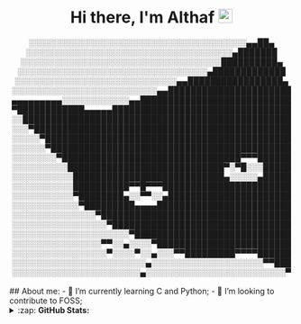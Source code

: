 <div align="center">
	<h1>Hi there, I'm Althaf <img src="https://media.giphy.com/media/hvRJCLFzcasrR4ia7z/giphy.gif" width="25px"> </h1>
</div>
<div align="center">
░░░░░░░░░░░░░░░░░░░░░░░░░░░░░░░░░░░░░░░▄▄██▄
░░░░░░░░░░░░░░░░░░░░░░░░░░░░░░░░░░░░░▄███████
░░░░░░░░░░░░░░░░░░░░░░░░░░░░░░░░░░░░██████████▄
░░░░░░░░░░░░░░░░░░░░░░░░░░░░░░░░░░▄█████████████
░░░░░░░░░░░░░░░░░░░░░░░░░░░░░▄▄█████████████████▄
░░░░░░░░░░░░░░░░░░░░░░░░░░▄▄██████████████████████
▄▄▄▄▄▄▄▄▄░░░░░░░░░░░░▄▄███████████████████████████
▀████████████▄▄▄▄▄████████████████████████████████
░░████████████████████████████████████████████████
░░░▀██████████████████████████████████████████████
░░░░░▀████████████████████████████████████████████
░░░░░░▀███████████████████████████████████████████
░░░░░░░░▀████████████████████████████████▀▀▀██████
░░░░░░░░░░████████████████████████████▀░▀█░░░█████
░░░░░░░░░░░███████████████████████████▄░░░░░▄█████
░░░░░░░░░░░██████████▀▀█▀▀▀███████████████████████
░░░░░░░░░░░▀████████▄░░▀▀░░▄██████████████████████
░░░░░░░░░░░░▀█████████▄▄▄▄████████████████████████
░░░░░░░░░░░░░░░▀██████████████████████████████████
░░░░░░░░░░░░░░░░░▀████████████████████████████████
░░░░░░░░░░░░░░░░░░░░░▀████████████████████████████
░░░░░░░░░░░░░░░░▀▀░░▄░░░░▀████████████████████████
░░░░░░░░░░░░░░░░░▀░░░░▀░░▄░░░▀▀█████████▀▀▀▀██████
░░░░░░░░░░░░░░░░░░░░░░░░▄░░░░░░░░░░░░░░░░░░░░▀▀███
░░░░░░░░░░░░░░░░░░░░░░░▄░░░░░░░░░░░░░░░░░░░░░░░░░▀
</div>
<br>
## About me:
- 🌱 I’m currently learning C and Python;
- 👯 I’m looking to contribute to FOSS;

<details>
	<summary>:zap: <b>GitHub Stats:</b></summary>
	<img 
	src="https://github-readme-stats.vercel.app/api?username=Ultrahalf&hide=stars&show_icons=true" alt="Ultrahalf's Github stats" />
</details>
<!--- referred
https://github.com/abhisheknaiidu/awesome-github-profile-readme
--->
